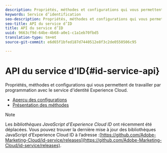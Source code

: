 ```yaml
---
description: Propriétés, méthodes et configurations qui vous permettent de travailler par programmation avec le service d'identité Experience Cloud.
keywords: Service d’identification
seo-description: Propriétés, méthodes et configurations qui vous permettent de travailler par programmation avec le service d'identité Experience Cloud.
seo-title: API du service d’ID
title: API du service d’ID
uuid: 9663cf9d-64be-4b68-a0e1-c1a1eb70fbd5
translation-type: tm+mt
source-git-commit: e6d65f1bfed187d7440512e8f3c2de0550506c95

---
```



# API du service d’ID{#id-service-api}

Propriétés, méthodes et configurations qui vous permettent de travailler par programmation avec le service d'identité Experience Cloud.

* [Aperçu des configurations](function-vars/function-vars.md)
* [Présentation des méthodes](get-set/get-set.md)

>[!NOTE]
>
>Les *bibliothèques JavaScript d’Experience Cloud ID* ont récemment été déplacées. Vous pouvez trouver la dernière mise à jour des bibliothèques JavaScript d’Experience Cloud ID à l’adresse :[https://github.com/Adobe-Marketing-Cloud/id-service/releases](https://github.com/Adobe-Marketing-Cloud/id-service/releases).

